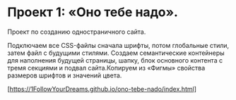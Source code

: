 # Проект 1: «Оно тебе надо».

Проект по созданию одностраничного сайта.

Подключаем все CSS-файлы сначала шрифты, потом глобальные стили, затем файл с будущими стилями. Создаем семантические контейнеры для наполнения будущей страницы, шапку, блок основного контента с тремя секциями и подвал сайта.Копируем из «Фигмы» свойства размеров шрифтов и значений цвета.

[https://1FollowYourDreams.github.io/ono-tebe-nado/index.html]